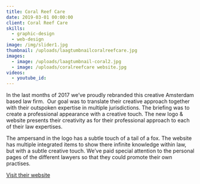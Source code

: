 ```yaml
---
title: Coral Reef Care
date: 2019-03-01 00:00:00
client: Coral Reef Care
skills:
  - graphic-design
  - web-design
image: /img/slider1.jpg
thumbnail: /uploads/laagtumbnailcoralreefcare.jpg
images:
  - image: /uploads/laagtumbnail-coral2.jpg
  - image: /uploads/coralreefcare website.jpg
videos:
  - youtube_id:
---
```


In the last months of 2017 we’ve proudly rebranded this creative Amsterdam based law firm. &nbsp;Our goal was to translate their creative approach together with their outspoken expertise in multiple jurisdictions. The briefing was to create a professional appearance with a creative touch. The new logo & website presents their creativity as for their professional approach to each of their law expertises.

The ampersand in the logo has a subtle touch of a tail of a fox. The website has multiple integrated items to show there infinite knowledge within law, but with a subtle creative touch. We’ve paid special attention to the personal pages of the different lawyers so that they could promote their own practises.

[Visit their website](https://www.devos.nl/)
